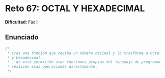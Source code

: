 # Reto 67: OCTAL Y HEXADECIMAL

**Dificultad:** Fácil

## Enunciado

```Javascript
/*
 * Crea una función que reciba un número decimal y lo trasforme a Octal
 * y Hexadecimal.
 * - No está permitido usar funciones propias del lenguaje de programación que
 * realicen esas operaciones directamente.
 */
```
